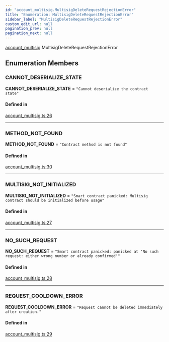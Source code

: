```yaml
---
id: "account_multisig.MultisigDeleteRequestRejectionError"
title: "Enumeration: MultisigDeleteRequestRejectionError"
sidebar_label: "MultisigDeleteRequestRejectionError"
custom_edit_url: null
pagination_prev: null
pagination_next: null
---
```


[account_multisig](../modules/account_multisig.md).MultisigDeleteRequestRejectionError

## Enumeration Members

### CANNOT\_DESERIALIZE\_STATE

 **CANNOT\_DESERIALIZE\_STATE** = ``"Cannot deserialize the contract state"``

#### Defined in

[account_multisig.ts:26](https://github.com/maxhr/near--near-api-js/blob/a0c9a104/packages/near-api-js/src/account_multisig.ts#L26)

___

### METHOD\_NOT\_FOUND

 **METHOD\_NOT\_FOUND** = ``"Contract method is not found"``

#### Defined in

[account_multisig.ts:30](https://github.com/maxhr/near--near-api-js/blob/a0c9a104/packages/near-api-js/src/account_multisig.ts#L30)

___

### MULTISIG\_NOT\_INITIALIZED

 **MULTISIG\_NOT\_INITIALIZED** = ``"Smart contract panicked: Multisig contract should be initialized before usage"``

#### Defined in

[account_multisig.ts:27](https://github.com/maxhr/near--near-api-js/blob/a0c9a104/packages/near-api-js/src/account_multisig.ts#L27)

___

### NO\_SUCH\_REQUEST

 **NO\_SUCH\_REQUEST** = ``"Smart contract panicked: panicked at 'No such request: either wrong number or already confirmed'"``

#### Defined in

[account_multisig.ts:28](https://github.com/maxhr/near--near-api-js/blob/a0c9a104/packages/near-api-js/src/account_multisig.ts#L28)

___

### REQUEST\_COOLDOWN\_ERROR

 **REQUEST\_COOLDOWN\_ERROR** = ``"Request cannot be deleted immediately after creation."``

#### Defined in

[account_multisig.ts:29](https://github.com/maxhr/near--near-api-js/blob/a0c9a104/packages/near-api-js/src/account_multisig.ts#L29)
